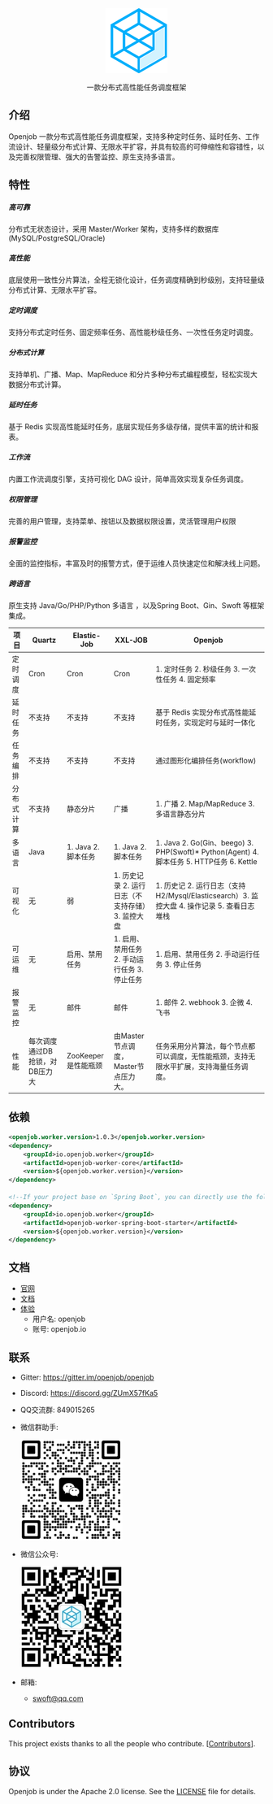 <p align="center">
  <a href="https://openjob.io">
    <img alt="openjob" src="./public/image/logo.png">
  </a>
</p>

<p align="center">
  一款分布式高性能任务调度框架
</p>

## 介绍
Openjob 一款分布式高性能任务调度框架，支持多种定时任务、延时任务、工作流设计、轻量级分布式计算、无限水平扩容，并具有较高的可伸缩性和容错性，以及完善权限管理、强大的告警监控、原生支持多语言。
## 特性
##### 高可靠
分布式无状态设计，采用 Master/Worker 架构，支持多样的数据库(MySQL/PostgreSQL/Oracle)
##### 高性能
底层使用一致性分片算法，全程无锁化设计，任务调度精确到秒级别，支持轻量级分布式计算、无限水平扩容。
##### 定时调度
支持分布式定时任务、固定频率任务、高性能秒级任务、一次性任务定时调度。
##### 分布式计算
支持单机、广播、Map、MapReduce 和分片多种分布式编程模型，轻松实现大数据分布式计算。
##### 延时任务
基于 Redis 实现高性能延时任务，底层实现任务多级存储，提供丰富的统计和报表。
##### 工作流
内置工作流调度引擎，支持可视化 DAG 设计，简单高效实现复杂任务调度。
##### 权限管理
完善的用户管理，支持菜单、按钮以及数据权限设置，灵活管理用户权限
##### 报警监控
全面的监控指标，丰富及时的报警方式，便于运维人员快速定位和解决线上问题。
##### 跨语言
原生支持 Java/Go/PHP/Python 多语言 ，以及Spring Boot、Gin、Swoft 等框架集成。

|**项目**|**Quartz**| **Elastic-Job** | **XXL-JOB**                   | **Openjob**                                                                       |
| ----- | ----- |-----------------|-------------------------------|-----------------------------------------------------------------------------------|
|定时调度|Cron| Cron            | Cron                          | 1. 定时任务 2. 秒级任务 3. 一次性任务 4. 固定频率                                                  |
|延时任务|不支持| 不支持             | 不支持                           | 基于 Redis 实现分布式高性能延时任务，实现定时与延时一体化                                                  |
|任务编排|不支持| 不支持             | 不支持                           | 通过图形化编排任务(workflow)                                                               |
|分布式计算|不支持| 静态分片            | 广播                            | 1. 广播 2. Map/MapReduce 3. 多语言静态分片                                                 |
|多语言|Java| 1. Java 2. 脚本任务 | 1. Java 2. 脚本任务               | 1. Java 2. Go(Gin、beego) 3. PHP(Swoft)* Python(Agent) 4. 脚本任务 5. HTTP任务 6. Kettle |
|可视化|无| 弱               | 1. 历史记录 2. 运行日志（不支持存储）3. 监控大盘 | 1. 历史记 2. 运行日志（支持 H2/Mysql/Elasticsearch）3. 监控大盘 4. 操作记录 5. 查看日志堆栈                |
|可运维|无| 启用、禁用任务         | 1. 启用、禁用任务 2. 手动运行任务 3. 停止任务  | 1. 启用、禁用任务 2. 手动运行任务 3. 停止任务                                                      |
|报警监控|无| 邮件              | 邮件                            | 1. 邮件 2. webhook 3. 企微 4. 飞书                                                      |
|性能|每次调度通过DB抢锁，对DB压力大| ZooKeeper是性能瓶颈  | 由Master节点调度，Master节点压力大。      | 任务采用分片算法，每个节点都可以调度，无性能瓶颈，支持无限水平扩展，支持海量任务调度。                                       |

## 依赖

```xml
<openjob.worker.version>1.0.3</openjob.worker.version>
<dependency>
    <groupId>io.openjob.worker</groupId>
    <artifactId>openjob-worker-core</artifactId>
    <version>${openjob.worker.version}</version>
</dependency>

<!--If your project base on `Spring Boot`, you can directly use the following dependencies-->
<dependency>
    <groupId>io.openjob.worker</groupId>
    <artifactId>openjob-worker-spring-boot-starter</artifactId>
    <version>${openjob.worker.version}</version>
</dependency>
```

## 文档
- [官网](https://openjob.io)
- [文档](https://openjob.io/docs/intro)
- [体验](https://demo.openjob.io)
  - 用户名: openjob
  - 账号: openjob.io
## 联系
- Gitter: https://gitter.im/openjob/openjob
- Discord: https://discord.gg/ZUmX57fKa5
- QQ交流群: 849015265
- 微信群助手:
  
   <img alt="WeChat" width="200px" src="./public/image/wx.png">
   
- 微信公众号:
  
  <img alt="WeChat" width="200px" src="./public/image/gzh.jpg">
  
- 邮箱:
  * swoft@qq.com
## Contributors
This project exists thanks to all the people who contribute. [[Contributors](https://github.com/open-job/openjob/graphs/contributors)].
## 协议
Openjob is under the Apache 2.0 license. See the [LICENSE](LICENSE) file for details.
